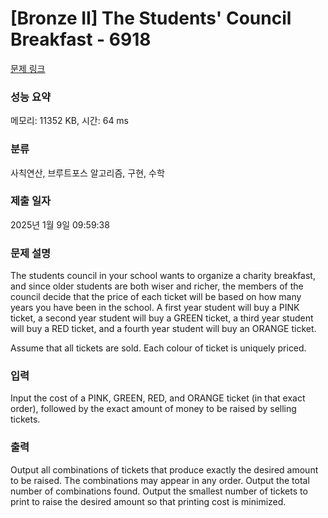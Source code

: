 # [Bronze II] The Students' Council Breakfast - 6918 

[문제 링크](https://www.acmicpc.net/problem/6918) 

### 성능 요약

메모리: 11352 KB, 시간: 64 ms

### 분류

사칙연산, 브루트포스 알고리즘, 구현, 수학

### 제출 일자

2025년 1월 9일 09:59:38

### 문제 설명

<p>The students council in your school wants to organize a charity breakfast, and since older students are both wiser and richer, the members of the council decide that the price of each ticket will be based on how many years you have been in the school. A first year student will buy a PINK ticket, a second year student will buy a GREEN ticket, a third year student will buy a RED ticket, and a fourth year student will buy an ORANGE ticket.</p>

<p>Assume that all tickets are sold. Each colour of ticket is uniquely priced.</p>

### 입력 

 <p>Input the cost of a PINK, GREEN, RED, and ORANGE ticket (in that exact order), followed by the exact amount of money to be raised by selling tickets.</p>

### 출력 

 <p>Output all combinations of tickets that produce exactly the desired amount to be raised. The combinations may appear in any order. Output the total number of combinations found. Output the smallest number of tickets to print to raise the desired amount so that printing cost is minimized.</p>

